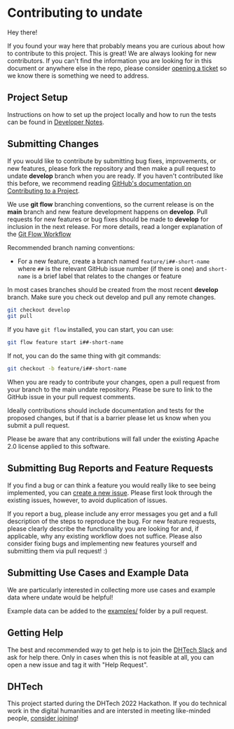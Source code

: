 # Contributing to undate

Hey there!

If you found your way here that probably means you are curious about how to contribute to this project. This is great! We are always looking for new contributors. If you can't find the information you are looking for in this document or anywhere else in the repo, please consider [opening a ticket](https://github.com/dh-tech/undate-python/issues) so we know there is something we need to address.

## Project Setup
Instructions on how to set up the project locally and how to run the tests can be found in [Developer Notes](DEVELOPER_NOTES.md).

## Submitting Changes

If you would like to contribute by submitting bug fixes, improvements, or new features, please fork the repository and then make a pull request to undate **develop** branch when you are ready. If you haven't contributed like this before, we recommend reading [GitHub's documentation on Contributing to a Project](https://docs.github.com/en/get-started/exploring-projects-on-github/contributing-to-a-project).

We use **git flow** branching conventions, so the current release is on the **main** branch and new feature development happens on **develop**. Pull requests for new features or bug fixes should be made to **develop** for inclusion in the next release. For more details, read a longer explanation of the [Git Flow Workflow](https://www.atlassian.com/git/tutorials/comparing-workflows/gitflow-workflow)

Recommended branch naming conventions:

- For a new feature, create a branch named `feature/i##-short-name` where `##` is the relevant GitHub issue number (if there is one) and `short-name` is a brief label that relates to the changes or feature

In most cases branches should be created from the most recent **develop** branch. Make sure you check out develop and pull any remote changes. 
```sh
git checkout develop
git pull
```

If you have `git flow` installed, you can start, you can use:
```sh
git flow feature start i##-short-name
```

If not, you can do the same thing with git commands:
```sh
git checkout -b feature/i##-short-name
```

When you are ready to contribute your changes, open a pull request from your branch to the main undate repository. Please be sure to link to the GitHub issue in your pull request comments.

Ideally contributions should include documentation and tests for the proposed changes, but if that is a barrier please let us know when you submit a pull request.

Please be aware that any contributions will fall under the existing Apache 2.0 license applied to this software.

## Submitting Bug Reports and Feature Requests

If you find a bug or can think a feature you would really like to see being implemented, you can [create a new issue](https://github.com/dh-tech/undate-python/issues). Please first look through the existing issues, however, to avoid duplication of issues.

If you report a bug, please include any error messages you get and a full description of the steps to reproduce the bug. For new feature requests, please clearly describe the functionality you are looking for and, if applicable, why any existing workflow does not suffice. Please also consider fixing bugs and implementing new features yourself and submitting them via pull request! :)

## Submitting Use Cases and Example Data

We are particularly interested in collecting more use cases and example data where undate would be helpful!

Example data can be added to the [examples/](https://github.com/dh-tech/undate-python/tree/main/examples/) folder by a pull request. 

## Getting Help
The best and recommended way to get help is to join the [DHTech Slack](https://dh-tech.github.io/join/) and ask for help there. Only in cases when this is not feasible at all, you can open a new issue and tag it with "Help Request".

## DHTech
This project started during the DHTech 2022 Hackathon. If you do technical work in the digital humanities and are intersted in meeting like-minded people, [consider joining](https://dh-tech.github.io/join/)!
